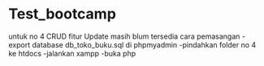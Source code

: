# Test_bootcamp
untuk no 4 
CRUD fitur Update masih blum tersedia
cara pemasangan 
-export database db_toko_buku.sql di phpmyadmin
-pindahkan folder no 4 ke htdocs
-jalankan xampp
-buka php
